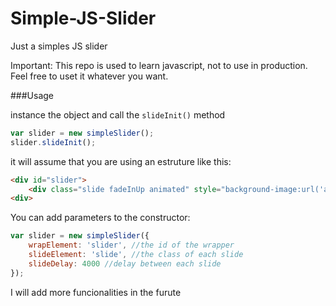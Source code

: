 # Simple-JS-Slider
Just a simples JS slider

Important: This repo is used to learn javascript, not to use in production. Feel free to uset it whatever you want.

###Usage

instance the object and call the `slideInit()` method

```javascript
var slider = new simpleSlider();
slider.slideInit();
```
it will assume that you are using an estruture like this:

```html
<div id="slider">
	<div class="slide fadeInUp animated" style="background-image:url('assets/img/slide-1.jpg');"></div>
<div>
```

You can add parameters to the constructor:

```javascript
var slider = new simpleSlider({ 
	wrapElement: 'slider', //the id of the wrapper
	slideElement: 'slide', //the class of each slide
	slideDelay: 4000 //delay between each slide
});
```

I will add more funcionalities in the furute